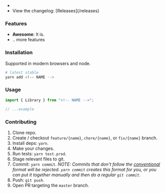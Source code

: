 # <!-- NAME -->

<!-- BADGES -->

<!-- SUMMARY -->

- <!-- DOCS_LINK -->
- View the changelog: [Releases](<!-- GIT_REPO -->/releases)

### Features

- **Awesome**: It is.
- .. more features

### Installation

Supported in modern browsers and node.

```bash
# latest stable
yarn add <!-- NAME -->
```

### Usage

```ts
import { Library } from "<!-- NAME -->";

// ...example
```

### Contributing

1. Clone repo.
2. Create / checkout `feature/{name}`, `chore/{name}`, or `fix/{name}` branch.
3. Install deps: `yarn`.
4. Make your changes.
5. Run tests: `yarn test.prod`.
6. Stage relevant files to git.
7. Commit: `yarn commit`. _NOTE: Commits that don't follow the [conventional](https://github.com/marionebl/commitlint/tree/master/%40commitlint/config-conventional) format will be rejected. `yarn commit` creates this format for you, or you can put it together manually and then do a regular `git commit`._
8. Push: `git push`.
9. Open PR targeting the `master` branch.
